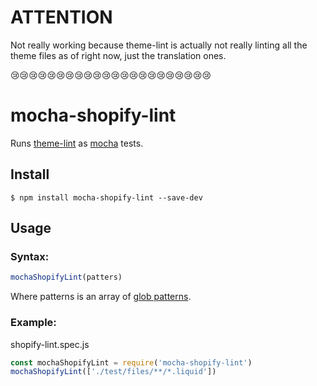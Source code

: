 # ATTENTION

Not really working because theme-lint is actually not really linting all the theme files as of right now, just the translation ones.

😢😢😢😢😢😢😢😢😢😢😢😢😢😢😢😢😢😢😢😢😢😢

# mocha-shopify-lint

Runs [theme-lint](https://github.com/Shopify/theme-lint) as [mocha](http://mochajs.org) tests.

## Install

```
$ npm install mocha-shopify-lint --save-dev
```

## Usage

### Syntax:

```javascript
mochaShopifyLint(patters)
```
Where patterns is an array of [glob patterns](https://github.com/jpillora/node-glob-all).

### Example:

shopify-lint.spec.js

``` javascript
const mochaShopifyLint = require('mocha-shopify-lint')
mochaShopifyLint(['./test/files/**/*.liquid'])
```
